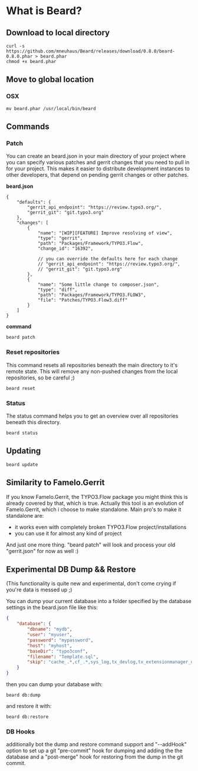 # What is Beard?

## Download to local directory
```
curl -s https://github.com/mneuhaus/Beard/releases/download/0.8.0/beard-0.8.0.phar > beard.phar
chmod +x beard.phar
```

## Move to global location

### OSX
```
mv beard.phar /usr/local/bin/beard
```

## Commands

### Patch

You can create an beard.json in your main directory of your project
where you can specify various patches and gerrit changes that you
need to pull in for your project. This makes it easier to distribute
development instances to other developers, that depend on pending
gerrit changes or other patches.

**beard.json**
```
{
    "defaults": {
        "gerrit_api_endpoint": "https://review.typo3.org/",
        "gerrit_git": "git.typo3.org"
    },
    "changes": [
        {
            "name": "[WIP][FEATURE] Improve resolving of view",
            "type": "gerrit",
            "path": "Packages/Framework/TYPO3.Flow",
            "change_id": "16392",

            // you can override the defaults here for each change
        	// "gerrit_api_endpoint": "https://review.typo3.org/",
        	// "gerrit_git": "git.typo3.org"
        },
        {
            "name": "Some little change to composer.json",
            "type": "diff",
            "path": "Packages/Framework/TYPO3.FLOW3",
            "file": "Patches/TYPO3.Flow3.diff"
        }
    ]
}
```

**command**
```
beard patch
```

### Reset repositories

This command resets all repositories beneath the main directory to it's remote state.
This will remove any non-pushed changes from the local repositories, so be careful ;)

```
beard reset
```

### Status

The status command helps you to get an overview over all repositories beneath this directory.

```
beard status
```

## Updating

```
beard update
```

## Similarity to Famelo.Gerrit

If you know Famelo.Gerrit, the TYPO3.Flow package you might think this is already covered by that,
which is true. Actually this tool is an evolution of Famelo.Gerrit, which i choose to make standalone.
Main pro's to make it standalone are:
- it works even with completely broken TYPO3.Flow project/installations
- you can use it for almost any kind of project

And just one more thing. "beard patch" will look and process your old "gerrit.json" for now as well :)

## Experimental DB Dump && Restore

(This functionality is quite new and experimental, don't come crying if you're data
is messed up ;)

You can dump your current database into a folder specified by the database settings
in the beard.json file like this:

```json
{
    "database": {
        "dbname": "mydb",
        "user": "myuser",
        "password": "mypassword",
        "host": "myhost",
        "baseDir": "typo3conf",
        "filename": "Template.sql",
        "skip": "cache_.*,cf_.*,sys_log,tx_devlog,tx_extensionmanager_domain_model_extension"
    }
}
```

then you can dump your database with:

```
beard db:dump
```

and restore it with:

```
beard db:restore
```

### DB Hooks

additionally bot the dump and restore command support and "--addHook" option
to set up a git "pre-commit" hook for dumping and adding the the database and
a "post-merge" hook for restoring from the dump in the git commit.